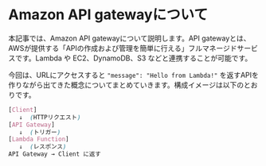 # Amazon API gatewayについて
本記事では、Amazon API gatewayについて説明します。API gatewayとは、AWSが提供する「APIの作成および管理を簡単に行える」フルマネージドサービスです。Lambda や EC2、DynamoDB、S3 などと連携することが可能です。

今回は、URLにアクセスすると `"message": "Hello from Lambda!"` を返すAPIを作りながら出てきた概念についてまとめていきます。構成イメージは以下のとおりです。
```css
[Client]
   ↓  (HTTPリクエスト)
[API Gateway]
   ↓  (トリガー)
[Lambda Function]
   ↓  (レスポンス)
API Gateway → Client に返す
```

